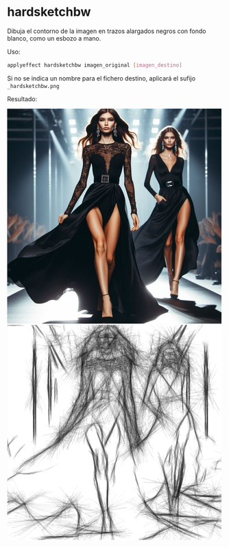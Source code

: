 # hardsketchbw

Dibuja el contorno de la imagen en trazos alargados negros con fondo blanco, como un esbozo a mano.

Uso:

``` sh
applyeffect hardsketchbw imagen_original [imagen_destino]
```

Si no se indica un nombre para el fichero destino, aplicará el sufijo `_hardsketchbw.png`

Resultado:

![imagen original](../../images/image.jpg)
![hardsketchbw](../../images/image_hardsketchbw.png)
